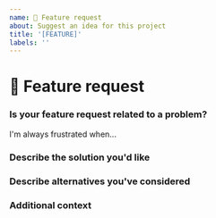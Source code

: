 ```yaml
---
name: 🚀 Feature request
about: Suggest an idea for this project
title: '[FEATURE]'
labels: ''
---
```


# 🚀 Feature request

### Is your feature request related to a problem?

<!-- A clear and concise description of what the problem is. Ex. -->
<!-- ✍️edit: --> I'm always frustrated when...

### Describe the solution you'd like

<!-- A clear and concise description of what you want to happen -->
<!-- ✍️edit: -->

### Describe alternatives you've considered

<!-- A clear and concise description of any alternative solutions or features you've considered  -->
<!-- ✍️edit: -->

### Additional context

<!-- Add any other context or screenshots about the feature request here -->
<!-- ✍️edit: -->
